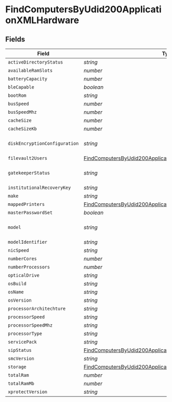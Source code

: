 # FindComputersByUdid200ApplicationXMLHardware


## Fields

| Field                                                                                                                                                   | Type                                                                                                                                                    | Required                                                                                                                                                | Description                                                                                                                                             | Example                                                                                                                                                 |
| ------------------------------------------------------------------------------------------------------------------------------------------------------- | ------------------------------------------------------------------------------------------------------------------------------------------------------- | ------------------------------------------------------------------------------------------------------------------------------------------------------- | ------------------------------------------------------------------------------------------------------------------------------------------------------- | ------------------------------------------------------------------------------------------------------------------------------------------------------- |
| `activeDirectoryStatus`                                                                                                                                 | *string*                                                                                                                                                | :heavy_minus_sign:                                                                                                                                      | N/A                                                                                                                                                     | AD.company.com                                                                                                                                          |
| `availableRamSlots`                                                                                                                                     | *number*                                                                                                                                                | :heavy_minus_sign:                                                                                                                                      | N/A                                                                                                                                                     | 0                                                                                                                                                       |
| `batteryCapacity`                                                                                                                                       | *number*                                                                                                                                                | :heavy_minus_sign:                                                                                                                                      | N/A                                                                                                                                                     | 90                                                                                                                                                      |
| `bleCapable`                                                                                                                                            | *boolean*                                                                                                                                               | :heavy_minus_sign:                                                                                                                                      | N/A                                                                                                                                                     |                                                                                                                                                         |
| `bootRom`                                                                                                                                               | *string*                                                                                                                                                | :heavy_minus_sign:                                                                                                                                      | N/A                                                                                                                                                     | MBP111.0142.B00                                                                                                                                         |
| `busSpeed`                                                                                                                                              | *number*                                                                                                                                                | :heavy_minus_sign:                                                                                                                                      | N/A                                                                                                                                                     | 0                                                                                                                                                       |
| `busSpeedMhz`                                                                                                                                           | *number*                                                                                                                                                | :heavy_minus_sign:                                                                                                                                      | N/A                                                                                                                                                     | 0                                                                                                                                                       |
| `cacheSize`                                                                                                                                             | *number*                                                                                                                                                | :heavy_minus_sign:                                                                                                                                      | N/A                                                                                                                                                     | 3072                                                                                                                                                    |
| `cacheSizeKb`                                                                                                                                           | *number*                                                                                                                                                | :heavy_minus_sign:                                                                                                                                      | N/A                                                                                                                                                     | 3072                                                                                                                                                    |
| `diskEncryptionConfiguration`                                                                                                                           | *string*                                                                                                                                                | :heavy_minus_sign:                                                                                                                                      | N/A                                                                                                                                                     | Individual and Institutional Encryption                                                                                                                 |
| `filevault2Users`                                                                                                                                       | [FindComputersByUdid200ApplicationXMLHardwareFilevault2Users](../../models/operations/findcomputersbyudid200applicationxmlhardwarefilevault2users.md)[] | :heavy_minus_sign:                                                                                                                                      | N/A                                                                                                                                                     |                                                                                                                                                         |
| `gatekeeperStatus`                                                                                                                                      | *string*                                                                                                                                                | :heavy_minus_sign:                                                                                                                                      | N/A                                                                                                                                                     | App Store and identified developers                                                                                                                     |
| `institutionalRecoveryKey`                                                                                                                              | *string*                                                                                                                                                | :heavy_minus_sign:                                                                                                                                      | N/A                                                                                                                                                     | Not Present                                                                                                                                             |
| `make`                                                                                                                                                  | *string*                                                                                                                                                | :heavy_minus_sign:                                                                                                                                      | N/A                                                                                                                                                     | Apple                                                                                                                                                   |
| `mappedPrinters`                                                                                                                                        | [FindComputersByUdid200ApplicationXMLHardwareMappedPrinters](../../models/operations/findcomputersbyudid200applicationxmlhardwaremappedprinters.md)[]   | :heavy_minus_sign:                                                                                                                                      | N/A                                                                                                                                                     |                                                                                                                                                         |
| `masterPasswordSet`                                                                                                                                     | *boolean*                                                                                                                                               | :heavy_minus_sign:                                                                                                                                      | N/A                                                                                                                                                     |                                                                                                                                                         |
| `model`                                                                                                                                                 | *string*                                                                                                                                                | :heavy_minus_sign:                                                                                                                                      | N/A                                                                                                                                                     | 13-inch Retina MacBook Pro (Late 2013)                                                                                                                  |
| `modelIdentifier`                                                                                                                                       | *string*                                                                                                                                                | :heavy_minus_sign:                                                                                                                                      | N/A                                                                                                                                                     | MacBookPro11,1                                                                                                                                          |
| `nicSpeed`                                                                                                                                              | *string*                                                                                                                                                | :heavy_minus_sign:                                                                                                                                      | N/A                                                                                                                                                     | n/a                                                                                                                                                     |
| `numberCores`                                                                                                                                           | *number*                                                                                                                                                | :heavy_minus_sign:                                                                                                                                      | N/A                                                                                                                                                     | 2                                                                                                                                                       |
| `numberProcessors`                                                                                                                                      | *number*                                                                                                                                                | :heavy_minus_sign:                                                                                                                                      | N/A                                                                                                                                                     | 1                                                                                                                                                       |
| `opticalDrive`                                                                                                                                          | *string*                                                                                                                                                | :heavy_minus_sign:                                                                                                                                      | N/A                                                                                                                                                     |                                                                                                                                                         |
| `osBuild`                                                                                                                                               | *string*                                                                                                                                                | :heavy_minus_sign:                                                                                                                                      | N/A                                                                                                                                                     | 17C88                                                                                                                                                   |
| `osName`                                                                                                                                                | *string*                                                                                                                                                | :heavy_minus_sign:                                                                                                                                      | N/A                                                                                                                                                     | Mac OS X                                                                                                                                                |
| `osVersion`                                                                                                                                             | *string*                                                                                                                                                | :heavy_minus_sign:                                                                                                                                      | N/A                                                                                                                                                     | 10.13.2                                                                                                                                                 |
| `processorArchitechture`                                                                                                                                | *string*                                                                                                                                                | :heavy_minus_sign:                                                                                                                                      | N/A                                                                                                                                                     | x86_64                                                                                                                                                  |
| `processorSpeed`                                                                                                                                        | *string*                                                                                                                                                | :heavy_minus_sign:                                                                                                                                      | N/A                                                                                                                                                     | 2600                                                                                                                                                    |
| `processorSpeedMhz`                                                                                                                                     | *string*                                                                                                                                                | :heavy_minus_sign:                                                                                                                                      | N/A                                                                                                                                                     | 2600                                                                                                                                                    |
| `processorType`                                                                                                                                         | *string*                                                                                                                                                | :heavy_minus_sign:                                                                                                                                      | N/A                                                                                                                                                     | Intel Core i5                                                                                                                                           |
| `servicePack`                                                                                                                                           | *string*                                                                                                                                                | :heavy_minus_sign:                                                                                                                                      | N/A                                                                                                                                                     |                                                                                                                                                         |
| `sipStatus`                                                                                                                                             | [FindComputersByUdid200ApplicationXMLHardwareSipStatus](../../models/operations/findcomputersbyudid200applicationxmlhardwaresipstatus.md)               | :heavy_minus_sign:                                                                                                                                      | N/A                                                                                                                                                     |                                                                                                                                                         |
| `smcVersion`                                                                                                                                            | *string*                                                                                                                                                | :heavy_minus_sign:                                                                                                                                      | N/A                                                                                                                                                     | 2.16f68                                                                                                                                                 |
| `storage`                                                                                                                                               | [FindComputersByUdid200ApplicationXMLHardwareStorage](../../models/operations/findcomputersbyudid200applicationxmlhardwarestorage.md)[]                 | :heavy_minus_sign:                                                                                                                                      | N/A                                                                                                                                                     |                                                                                                                                                         |
| `totalRam`                                                                                                                                              | *number*                                                                                                                                                | :heavy_minus_sign:                                                                                                                                      | N/A                                                                                                                                                     | 16384                                                                                                                                                   |
| `totalRamMb`                                                                                                                                            | *number*                                                                                                                                                | :heavy_minus_sign:                                                                                                                                      | N/A                                                                                                                                                     | 16384                                                                                                                                                   |
| `xprotectVersion`                                                                                                                                       | *string*                                                                                                                                                | :heavy_minus_sign:                                                                                                                                      | N/A                                                                                                                                                     | 2098                                                                                                                                                    |